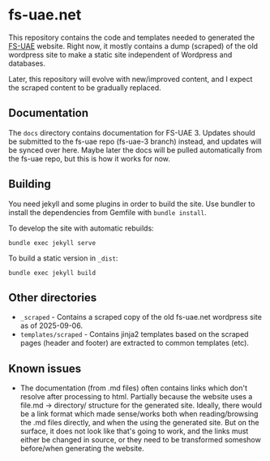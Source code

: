 # fs-uae.net

This repository contains the code and templates needed to generated the [FS-UAE](https://fs-uae.net) website. Right now, it mostly contains a dump (scraped) of the old wordpress site to make a static site independent of Wordpress and databases.

Later, this repository will evolve with new/improved content, and I expect the scraped content to be gradually replaced.

## Documentation

The `docs` directory contains documentation for FS-UAE 3. Updates should be submitted to the fs-uae repo (fs-uae-3 branch) instead, and updates will be synced over here. Maybe later the docs will be pulled automatically from the fs-uae repo, but this is how it works for now.

## Building

You need jekyll and some plugins in order to build the site. Use bundler to install the dependencies from Gemfile with `bundle install`.

To develop the site with automatic rebuilds:
```
bundle exec jekyll serve
```

To build a static version in `_dist`:
```
bundle exec jekyll build
```

## Other directories

- `_scraped` - Contains a scraped copy of the old fs-uae.net wordpress site as of 2025-09-06.
- `templates/scraped` - Contains jinja2 templates based on the scraped pages (header and footer) are extracted to common templates (etc).

## Known issues

- The documentation (from .md files) often contains links which don't resolve after processing to html. Partially because the website uses a file.md -> directory/ structure for the generated site. Ideally, there would be a link format which made sense/works both when reading/browsing the .md files directly, and when the using the generated site. But on the surface, it does not look like that's going to work, and the links must either be changed in source, or they need to be transformed someshow before/when generating the website.
